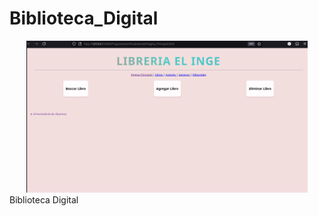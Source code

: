# Biblioteca_Digital


<div align="center">
   <img src="Biblioteca_Digital01.png" alt="web" width="450"/>
</div>
Biblioteca Digital
